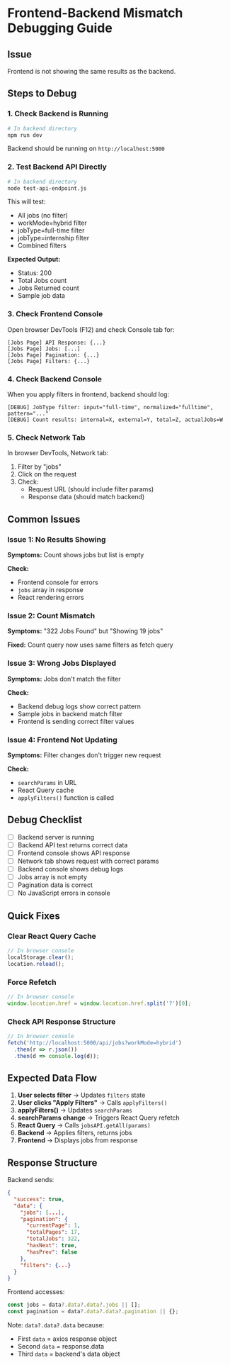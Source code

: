 # Frontend-Backend Mismatch Debugging Guide

## Issue
Frontend is not showing the same results as the backend.

## Steps to Debug

### 1. Check Backend is Running
```bash
# In backend directory
npm run dev
```
Backend should be running on `http://localhost:5000`

### 2. Test Backend API Directly
```bash
# In backend directory
node test-api-endpoint.js
```

This will test:
- All jobs (no filter)
- workMode=hybrid filter
- jobType=full-time filter
- jobType=internship filter
- Combined filters

**Expected Output:**
- Status: 200
- Total Jobs count
- Jobs Returned count
- Sample job data

### 3. Check Frontend Console
Open browser DevTools (F12) and check Console tab for:
```
[Jobs Page] API Response: {...}
[Jobs Page] Jobs: [...]
[Jobs Page] Pagination: {...}
[Jobs Page] Filters: {...}
```

### 4. Check Backend Console
When you apply filters in frontend, backend should log:
```
[DEBUG] JobType filter: input="full-time", normalized="fulltime", pattern="..."
[DEBUG] Count results: internal=X, external=Y, total=Z, actualJobs=W
```

### 5. Check Network Tab
In browser DevTools, Network tab:
1. Filter by "jobs"
2. Click on the request
3. Check:
   - Request URL (should include filter params)
   - Response data (should match backend)

## Common Issues

### Issue 1: No Results Showing
**Symptoms:** Count shows jobs but list is empty

**Check:**
- Frontend console for errors
- `jobs` array in response
- React rendering errors

### Issue 2: Count Mismatch
**Symptoms:** "322 Jobs Found" but "Showing 19 jobs"

**Fixed:** Count query now uses same filters as fetch query

### Issue 3: Wrong Jobs Displayed
**Symptoms:** Jobs don't match the filter

**Check:**
- Backend debug logs show correct pattern
- Sample jobs in backend match filter
- Frontend is sending correct filter values

### Issue 4: Frontend Not Updating
**Symptoms:** Filter changes don't trigger new request

**Check:**
- `searchParams` in URL
- React Query cache
- `applyFilters()` function is called

## Debug Checklist

- [ ] Backend server is running
- [ ] Backend API test returns correct data
- [ ] Frontend console shows API response
- [ ] Network tab shows request with correct params
- [ ] Backend console shows debug logs
- [ ] Jobs array is not empty
- [ ] Pagination data is correct
- [ ] No JavaScript errors in console

## Quick Fixes

### Clear React Query Cache
```javascript
// In browser console
localStorage.clear();
location.reload();
```

### Force Refetch
```javascript
// In browser console
window.location.href = window.location.href.split('?')[0];
```

### Check API Response Structure
```javascript
// In browser console
fetch('http://localhost:5000/api/jobs?workMode=hybrid')
  .then(r => r.json())
  .then(d => console.log(d));
```

## Expected Data Flow

1. **User selects filter** → Updates `filters` state
2. **User clicks "Apply Filters"** → Calls `applyFilters()`
3. **applyFilters()** → Updates `searchParams`
4. **searchParams change** → Triggers React Query refetch
5. **React Query** → Calls `jobsAPI.getAll(params)`
6. **Backend** → Applies filters, returns jobs
7. **Frontend** → Displays jobs from response

## Response Structure

Backend sends:
```json
{
  "success": true,
  "data": {
    "jobs": [...],
    "pagination": {
      "currentPage": 1,
      "totalPages": 17,
      "totalJobs": 322,
      "hasNext": true,
      "hasPrev": false
    },
    "filters": {...}
  }
}
```

Frontend accesses:
```javascript
const jobs = data?.data?.data?.jobs || [];
const pagination = data?.data?.data?.pagination || {};
```

Note: `data?.data?.data` because:
- First `data` = axios response object
- Second `data` = response.data
- Third `data` = backend's data object
